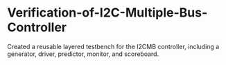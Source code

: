# Verification-of-I2C-Multiple-Bus-Controller
Created a reusable layered testbench for the I2CMB controller, including a generator, driver, predictor, monitor, and scoreboard.
